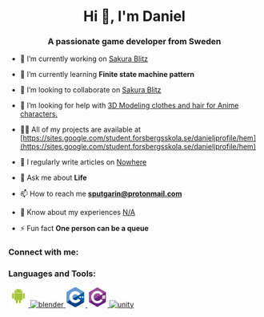 <h1 align="center">Hi 👋, I'm Daniel</h1>
<h3 align="center">A passionate game developer from Sweden</h3>

- 🔭 I’m currently working on [Sakura Blitz](Private)

- 🌱 I’m currently learning **Finite state machine pattern**

- 👯 I’m looking to collaborate on [Sakura Blitz](Private)

- 🤝 I’m looking for help with [3D Modeling clothes and hair for Anime characters.](Private)

- 👨‍💻 All of my projects are available at [https://sites.google.com/student.forsbergsskola.se/danieljprofile/hem](https://sites.google.com/student.forsbergsskola.se/danieljprofile/hem)

- 📝 I regularly write articles on [Nowhere](Nowhere)

- 💬 Ask me about **Life**

- 📫 How to reach me **sputgarin@protonmail.com**

- 📄 Know about my experiences [N/A](N/A)

- ⚡ Fun fact **One person can be a queue**

<h3 align="left">Connect with me:</h3>
<p align="left">
</p>

<h3 align="left">Languages and Tools:</h3>
<p align="left"> <a href="https://developer.android.com" target="_blank" rel="noreferrer"> <img src="https://raw.githubusercontent.com/devicons/devicon/master/icons/android/android-original-wordmark.svg" alt="android" width="40" height="40"/> </a> <a href="https://www.blender.org/" target="_blank" rel="noreferrer"> <img src="https://download.blender.org/branding/community/blender_community_badge_white.svg" alt="blender" width="40" height="40"/> </a> <a href="https://www.w3schools.com/cpp/" target="_blank" rel="noreferrer"> <img src="https://raw.githubusercontent.com/devicons/devicon/master/icons/cplusplus/cplusplus-original.svg" alt="cplusplus" width="40" height="40"/> </a> <a href="https://www.w3schools.com/cs/" target="_blank" rel="noreferrer"> <img src="https://raw.githubusercontent.com/devicons/devicon/master/icons/csharp/csharp-original.svg" alt="csharp" width="40" height="40"/> </a> <a href="https://unity.com/" target="_blank" rel="noreferrer"> <img src="https://www.vectorlogo.zone/logos/unity3d/unity3d-icon.svg" alt="unity" width="40" height="40"/> </a> </p>
